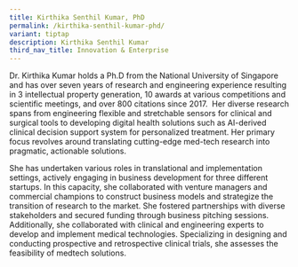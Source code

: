 ```yaml
---
title: Kirthika Senthil Kumar, PhD
permalink: /kirthika-senthil-kumar-phd/
variant: tiptap
description: Kirthika Senthil Kumar
third_nav_title: Innovation & Enterprise
---
```

<p></p>
<p></p>
<p>Dr. Kirthika Kumar holds a Ph.D from the National University of Singapore
and has over seven years of research and engineering experience resulting
in 3 intellectual property generation, 10 awards at various competitions
and scientific meetings, and over 800 citations since 2017.&nbsp; Her diverse
research spans from engineering flexible and stretchable sensors for clinical
and surgical tools to developing digital health solutions such as AI-derived
clinical decision support system for personalized treatment. Her primary
focus revolves around translating cutting-edge med-tech research into pragmatic,
actionable solutions.</p>
<p></p>
<p>She has undertaken various roles in translational and implementation settings,
actively engaging in business development for three different startups.
In this capacity, she collaborated with venture managers and commercial
champions to construct business models and strategize the transition of
research to the market. She fostered partnerships with diverse stakeholders
and secured funding through business pitching sessions. Additionally, she
collaborated with clinical and engineering experts to develop and implement
medical technologies. Specializing in designing and conducting prospective
and retrospective clinical trials, she assesses the feasibility of medtech
solutions.</p>